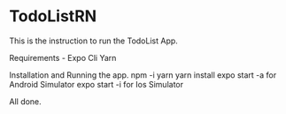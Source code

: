 # TodoListRN

This is the instruction to run the TodoList App.

Requirements -
Expo Cli
Yarn

Installation and Running the app. 
npm -i yarn
yarn install
expo start -a for Android Simulator
expo start -i for Ios Simulator

All done.
